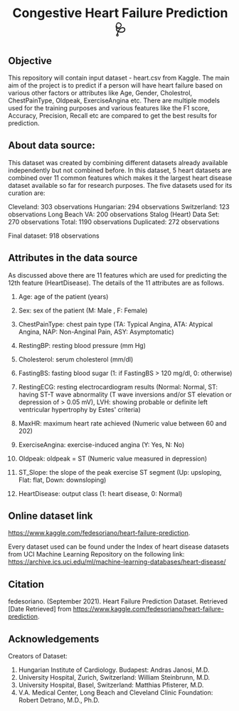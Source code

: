 <h1 align="center">Congestive Heart Failure Prediction 🩺 </h1>

## Objective
This repository will contain input dataset - heart.csv from Kaggle. The main aim of the project is to predict if a person will have heart failure based on various other factors or attributes like Age, Gender, Cholestrol, ChestPainType, Oldpeak, ExerciseAngina etc. There are multiple models used for the training purposes and various features like the F1 score, Accuracy, Precision, Recall etc are compared to get the best results for prediction.

## About data source:
This dataset was created by combining different datasets already available independently but not combined before. In this dataset, 5 heart datasets are combined over 11 common features which makes it the largest heart disease dataset available so far for research purposes. The five datasets used for its curation are:

Cleveland: 303 observations
Hungarian: 294 observations
Switzerland: 123 observations
Long Beach VA: 200 observations
Stalog (Heart) Data Set: 270 observations
Total: 1190 observations
Duplicated: 272 observations

Final dataset: 918 observations

## Attributes in the data source
As discussed above there are 11 features which are used for predicting the 12th feature (HeartDisease). The details of the 11 attributes are as follows.

1. Age: age of the patient (years)

2. Sex: sex of the patient (M: Male , F: Female)

3. ChestPainType: chest pain type (TA: Typical Angina, ATA: Atypical Angina, NAP: Non-Anginal Pain, ASY: Asymptomatic)

4. RestingBP: resting blood pressure (mm Hg)

5. Cholesterol: serum cholesterol (mm/dl)

6. FastingBS: fasting blood sugar (1: if FastingBS > 120 mg/dl, 0: otherwise)

7. RestingECG: resting electrocardiogram results (Normal: Normal, ST: having ST-T wave abnormality (T wave inversions and/or ST elevation or depression of  > 0.05 mV), LVH: showing probable or definite left ventricular hypertrophy by Estes' criteria)

8. MaxHR: maximum heart rate achieved (Numeric value between 60 and 202)

9. ExerciseAngina: exercise-induced angina (Y: Yes, N: No)

10. Oldpeak: oldpeak = ST (Numeric value measured in depression)

11. ST_Slope: the slope of the peak exercise ST segment (Up: upsloping, Flat: flat, Down: downsloping)

12. HeartDisease: output class (1: heart disease, 0: Normal)

## Online dataset link
https://www.kaggle.com/fedesoriano/heart-failure-prediction.

Every dataset used can be found under the Index of heart disease datasets from UCI Machine Learning Repository on the following link: https://archive.ics.uci.edu/ml/machine-learning-databases/heart-disease/

## Citation
fedesoriano. (September 2021). Heart Failure Prediction Dataset. Retrieved [Date Retrieved] from https://www.kaggle.com/fedesoriano/heart-failure-prediction.

## Acknowledgements
Creators of Dataset:

1. Hungarian Institute of Cardiology. Budapest: Andras Janosi, M.D.
2. University Hospital, Zurich, Switzerland: William Steinbrunn, M.D.
3. University Hospital, Basel, Switzerland: Matthias Pfisterer, M.D.
4. V.A. Medical Center, Long Beach and Cleveland Clinic Foundation: Robert Detrano, M.D., Ph.D.
